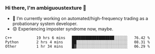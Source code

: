 ### Hi there, I'm ambiguoustexture 👋

<!--
**ambiguoustexture/ambiguoustexture** is a ✨ _special_ ✨ repository because its `README.md` (this file) appears on your GitHub profile.

Here are some ideas to get you started:
-->
- 🔭 I’m currently working on automated/high-frequency trading as a probationary system developer.
- :worried: Experiencing imposter syndrome now, maybe.

<!--START_SECTION:waka-->

```text
C++           19 hrs 6 mins   ███████████████████░░░░░░   76.42 %
Python        2 hrs 4 mins    ██░░░░░░░░░░░░░░░░░░░░░░░   08.31 %
Other         1 hr 34 mins    █▓░░░░░░░░░░░░░░░░░░░░░░░   06.29 %
```

<!--END_SECTION:waka-->
